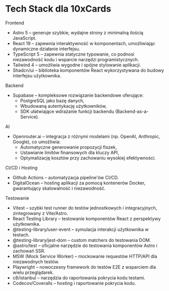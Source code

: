 # Tech Stack dla 10xCards

Frontend
- Astro 5 – generuje szybkie, wydajne strony z minimalną ilością JavaScript.
- React 19 – zapewnia interaktywność w komponentach, umożliwiając dynamiczne działanie interfejsu.
- TypeScript 5 – zapewnia statyczne typowanie, co podnosi niezawodność kodu i wsparcie narzędzi programistycznych.
- Tailwind 4 – umożliwia wygodne i spójne stylowanie aplikacji.
- Shadcn/ui – biblioteka komponentów React wykorzystywana do budowy interfejsu użytkownika.

Backend
- Supabase – kompleksowe rozwiązanie backendowe oferujące:
  - PostgreSQL jako bazę danych,
  - Wbudowaną autentykację użytkowników,
  - SDK ułatwiające wdrażanie funkcji backendu (Backend-as-a-Service).

AI
- Openrouter.ai – integracja z różnymi modelami (np. OpenAI, Anthropic, Google), co umożliwia:
  - Automatyczne generowanie propozycji fiszek,
  - Ustawianie limitów finansowych dla kluczy API,
  - Optymalizację kosztów przy zachowaniu wysokiej efektywności.

CI/CD i Hosting
- Github Actions – automatyzacja pipeline'ów CI/CD.
- DigitalOcean – hosting aplikacji za pomocą kontenerów Docker, gwarantujący skalowalność i niezawodność.

Testowanie
- Vitest – szybki test runner do testów jednostkowych i integracyjnych, zintegrowany z Vite/Astro.
- React Testing Library – testowanie komponentów React z perspektywy użytkownika.
- @testing-library/user-event – symulacja interakcji użytkownika w testach.
- @testing-library/jest-dom – custom matchers do testowania DOM.
- @astro/test – oficjalne narzędzie do testowania komponentów Astro i zachowań SSR.
- MSW (Mock Service Worker) – mockowanie requestów HTTP/API dla niezawodnych testów.
- Playwright – nowoczesny framework do testów E2E z wsparciem dla wielu przeglądarek.
- c8/istanbul – narzędzia do raportowania pokrycia kodu testami.
- Codecov/Coveralls – hosting i raportowanie pokrycia kodu.